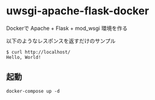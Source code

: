 # uwsgi-apache-flask-docker

Dockerで Apache + Flask + mod_wsgi 環境を作る

以下のようなレスポンスを返すだけのサンプル
```
$ curl http://localhost/
Hello, World!
```

## 起動

```shell
docker-compose up -d
```


